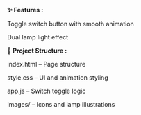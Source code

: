 **✨ Features :**

Toggle switch button with smooth animation	

Dual lamp light effect
  

 

**📁 Project Structure :**

index.html – Page structure

style.css – UI and animation styling

app.js – Switch toggle logic

images/ – Icons and lamp illustrations
